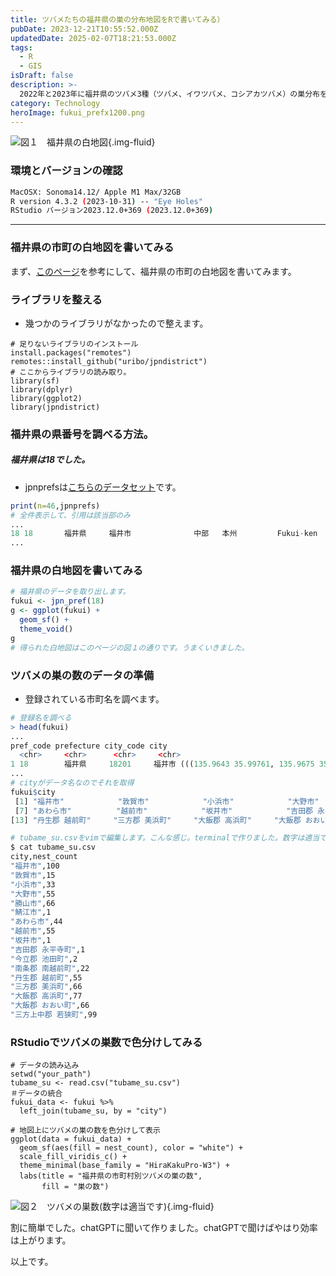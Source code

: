 ```yaml
---
title: ツバメたちの福井県の巣の分布地図をRで書いてみる）
pubDate: 2023-12-21T10:55:52.000Z
updatedDate: 2025-02-07T18:21:53.000Z
tags:
  - R
  - GIS
isDraft: false
description: >-
  2022年と2023年に福井県のツバメ3種（ツバメ、イワツバメ、コシアカツバメ）の巣分布を市民科学で調査しました。その結果まとめのためにコードを書いてみようと思います。R文法は全く忘れています。まず、福井県の市町毎に巣の数を色分けして地図表示させてみました。その備忘録です。chatGPTと一緒に行いました。
category: Technology
heroImage: fukui_prefx1200.png
---
```


![図１　福井県の白地図](https://object-storage.tyo2.conoha.io/v1/nc_2520d9a1_blog-astro-assets/blog-astro-assets/fukui_prefx1200.png){.img-fluid}



### 環境とバージョンの確認

```bash
MacOSX: Sonoma14.12/ Apple M1 Max/32GB
R version 4.3.2 (2023-10-31) -- "Eye Holes"
RStudio バージョン2023.12.0+369 (2023.12.0+369)
```



---

### 福井県の市町の白地図を書いてみる

まず、[このページ](https://tsukubar.github.io/r-spatial-guide/spatial-data-mapping.html)を参考にして、福井県の市町の白地図を書いてみます。

### ライブラリを整える

- 幾つかのライブラリがなかったので整えます。

```{R}
# 足りないライブラリのインストール
install.packages("remotes")
remotes::install_github("uribo/jpndistrict")
# ここからライブラリの読み取り。
library(sf)
library(dplyr)
library(ggplot2)
library(jpndistrict)
```

### 福井県の県番号を調べる方法。

##### 福井県は18でした。

- jpnprefsは[こちらのデータセット](https://uribo.github.io/zipangu/reference/jpnprefs.html)です。

```R
print(n=46,jpnprefs)
# 全件表示して、引用は該当部のみ
...
18 18       福井県     福井市              中部   本州         Fukui-ken     Fukui-shi    Chubu     Honshu                      36.1
...
```

### 福井県の白地図を書いてみる

```R
# 福井県のデータを取り出します。
fukui <- jpn_pref(18)
g <- ggplot(fukui) + 
  geom_sf() +
  theme_void()
g
# 得られた白地図はこのページの図１の通りです。うまくいきました。
```



###  ツバメの巣の数のデータの準備

- 登録されている市町名を調べます。

```R
# 登録名を調べる
> head(fukui)
...
pref_code prefecture city_code city                                                                                  geometry
  <chr>     <chr>      <chr>     <chr>                                                                       <MULTIPOLYGON [°]>
1 18        福井県     18201     福井市 (((135.9643 35.99761, 135.9675 35.99886, 135.9685 36.00164, 135.97 36.00104, 135.972...
...
# cityがデータ名なのでそれを取得
fukui$city
 [1] "福井市"            "敦賀市"            "小浜市"            "大野市"            "勝山市"            "鯖江市"           
 [7] "あわら市"          "越前市"            "坂井市"            "吉田郡 永平寺町"   "今立郡 池田町"     "南条郡 南越前町"  
[13] "丹生郡 越前町"     "三方郡 美浜町"     "大飯郡 高浜町"     "大飯郡 おおい町"   "三方上中郡 若狭町"

```

```bash
# tubame_su.csvをvimで編集します。こんな感じ。terminalで作りました。数字は適当です。
$ cat tubame_su.csv 
city,nest_count
"福井市",100
"敦賀市",15
"小浜市",33
"大野市",55
"勝山市",66
"鯖江市",1
"あわら市",44
"越前市",55
"坂井市",1
"吉田郡 永平寺町",1
"今立郡 池田町",2
"南条郡 南越前町",22
"丹生郡 越前町",55
"三方郡 美浜町",66
"大飯郡 高浜町",77
"大飯郡 おおい町",66
"三方上中郡 若狭町",99
```

### RStudioでツバメの巣数で色分けしてみる

```RStudio
# データの読み込み
setwd("your_path")
tubame_su <- read.csv("tubame_su.csv")
＃データの統合
fukui_data <- fukui %>% 
  left_join(tubame_su, by = "city")

# 地図上にツバメの巣の数を色分けして表示
ggplot(data = fukui_data) +
  geom_sf(aes(fill = nest_count), color = "white") +
  scale_fill_viridis_c() +
  theme_minimal(base_family = "HiraKakuPro-W3") +
  labs(title = "福井県の市町村別ツバメの巣の数",
       fill = "巣の数")
```

![図２　ツバメの巣数(数字は適当です)](https://object-storage.tyo2.conoha.io/v1/nc_2520d9a1_blog-astro-assets/blog-astro-assets/tubame_plotx1200.png){.img-fluid}

割に簡単でした。chatGPTに聞いて作りました。chatGPTで聞けばやはり効率は上がります。





以上です。
